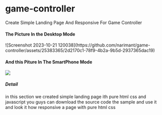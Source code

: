 # game-controller
Create Simple Landing Page And Responsive For Game Controller
<h4>The Picture In the Desktop Mode</h4>
![Screenshot 2023-10-21 120038](https://github.com/narimant/game-controller/assets/25383365/2d2170c1-78f9-4b2a-9b5d-2937365dac19)


<h4>And this Piture In The SmartPhone Mode</h4>


<img src='https://github.com/narimant/game-controller/assets/25383365/05efe7b6-cd71-4119-952f-94605c2bfb07' />


<h5> Detail</h5>
<p>
 in this section we  created simple landing page ith pure html css and javascript you guys can download the source code the sample and use it and look it how responsive a page with pure html css
</p>
